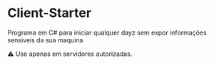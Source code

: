 # Client-Starter

Programa em C# para iniciar qualquer dayz sem expor informações sensiveis da sua maquina

⚠️ Use apenas em servidores autorizadas.

